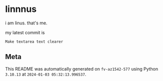 # linnnus

i am linus. that's me.

my latest commit is

```
Make textarea text clearer
```

## Meta

This README was automatically generated on `fv-az1542-577` using Python
`3.10.13` at `2024-01-03 05:32:13.996537`.
